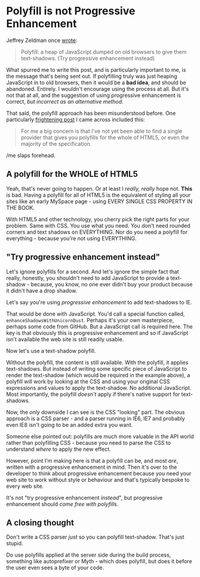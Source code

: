 # Polyfill is not Progressive Enhancement

Jeffrey Zeldman once [wrote](https://twitter.com/zeldman/status/124928936579842049):

> Polyfill: a heap of JavaScript dumped on old browsers to give them text-shadows. (Try progressive enhancement instead)



<!--more-->

What spurred me to write this post, and is particularly important to me, is the message that's being sent out. If polyfilling truly was just heaping JavaScript in to old browsers, then it would be a **bad idea**, and should be abandoned. Entirely. I wouldn't encourage using the process at all. But it's not that at all, and the suggestion of using progressive enhancement is correct, *but incorrect as an alternative method*.

That said, the polyfill approach has been misunderstood before. One particularly [frightening post](http://blogs.computerworlduk.com/facing-up-to-it/2011/10/using-polyfill-to-cover-up-the-cracks-in-html5/index.htm) I came across included this:

> For me a big concern is that I've not yet been able to find a single provider that gives you polyfills for the whole of HTML5, or even the majority of the specification.

/me slaps forehead.

## A polyfill for the WHOLE of HTML5

Yeah, that's never going to happen. Or at least I *really, really* hope not. **This** is bad. Having a polyfill for all of HTML5 is the equivalent of styling all your sites like an early MySpace page - using EVERY SINGLE CSS PROPERTY IN THE BOOK.

With HTML5 and other technology, you cherry pick the right parts for your problem. Same with CSS. You use what you need. You don't need rounded corners and text shadows on EVERYTHING. Nor do you need a polyfill for everything - because you're not using EVERYTHING.

## "Try progressive enhancement instead"

Let's ignore polyfills for a second. And let's ignore the simple fact that really, honestly, you shouldn't need to add JavaScript to provide a text-shadow - because, you know, no one ever didn't buy your product because it didn't have a drop shadow.

Let's say you're using *progressive enhancement* to add text-shadows to IE.

That would be done with JavaScript. You'd call a special function called, `enhanceShadowsWithUnicornDust`. Perhaps it's your own masterpiece, perhaps some code from GitHub. But a JavaScript call is required here. The key is that obviously this is progressive enhancement and so if JavaScript isn't available the web site is still readily usable.

Now let's use a text-shadow polyfill.

Without the polyfill, the content is still available. With the polyfill, it applies text-shadows. But instead of writing some specific piece of JavaScript to render the text-shadow (which would be required in the example above), a polyfill will work by looking at the CSS and using your original CSS expressions and values to apply the text-shadow. No additional JavaScript. Most importantly, the polyfill *doesn't* apply if there's native support for text-shadows.

Now, the *only* downside I can see is the CSS "looking" part. The obvious approach is a CSS parser - and a parser running in IE6, IE7 and probably even IE8 isn't going to be an added extra you want.

Someone else pointed out: polyfills are much more valuable in the API world rather than polyfilling CSS - because you need to parse the CSS to understand *where* to apply the new effect.

However, point I'm making here is that a polyfill can be, and most *are*, written with a progressive enhancement in mind. Then it's over to the developer to think about progressive enhancement because you need your web site to work without style or behaviour and that's typically bespoke to every web site.

It's not "try progressive enhancement *instead*", but progressive enhancement should *come free with polyfills*.

## A closing thought

Don't write a CSS parser *just* so you can polyfill text-shadow. That's just stupid.

Do use polyfills applied at the server side during the build process, something like autoprefixer or Myth - which does polyfill, but does it before the user even sees a byte of your code.
